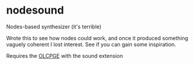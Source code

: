 # nodesound
Nodes-based synthesizer (it's terrible)

Wrote this to see how nodes could work, and once it produced something vaguely coherent I lost interest. See if you can gain some inspiration.

Requires the [OLCPGE](https://github.com/OneLoneCoder/olcPixelGameEngine) with the sound extension
